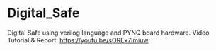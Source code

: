 # Digital_Safe
Digital Safe using verilog language and PYNQ board hardware.
Video Tutorial & Report: https://youtu.be/sOREx7lmiuw

